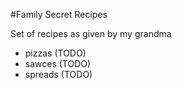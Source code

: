 #Family Secret Recipes

Set of recipes as given by my grandma

- pizzas (TODO)
- sawces (TODO)
- spreads (TODO)
